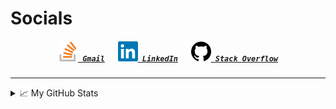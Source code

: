 <!--About Me--->


<!--Tools/Languages--->


<!--Contacts--->
<h1> Socials </h1>
<h5 align="center">
	<code><a href="mailto:nathan88wise@gmail.com"><img alt="Gmail" width=32 src="res/stackoverflow.svg"> Gmail</a></code>
	&emsp;
	<code><a href="https://www.linkedin.com/in/nathan-w-5592ba1b5/" title="LinkedIn Profile"><img alt="LinkedIn" width=32 src="res/linkedin.svg"> LinkedIn</a></code>
	&emsp;
	<code><a href="https://stackoverflow.com/users/11125378/wisenat" title="Stack Overflow Profile"><img alt="Stack Overflow" width=32 src="res/github.svg"> Stack Overflow</a></code>
</h5>

---

<!--GitHub Recent Activity--->

<!--GitHub Stats--->
<details>
	<summary>📈 My GitHub Stats</summary>
	<p align="center">
		<a href="https://github.com/anuraghazra/github-readme-stats">
			<img align="center" src="https://github-readme-stats.vercel.app/api?username=WiseNat&count_private=true&show_icons=true&title_color=009356&icon_color=75B79A" />
		</a>
	</p>
</details>

<!--**WiseNat/WiseNat** is a ✨ _special_ ✨ repository because its `README.md` (this file) appears on your GitHub profile.-->
